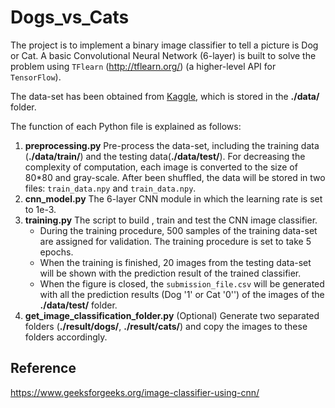 # Dogs_vs_Cats
The project is to implement a binary image classifier to tell a picture is Dog or Cat.
A basic Convolutional Neural Network (6-layer) is built to solve the problem using `TFlearn` (http://tflearn.org/) (a higher-level API for `TensorFlow`).

The data-set has been obtained from [Kaggle](https://www.kaggle.com/c/dogs-vs-cats), which is stored in the **./data/** folder.

The function of each Python file is explained as follows:
1. **preprocessing.py** Pre-process the data-set, including the training data (**./data/train/**) and the testing data(**./data/test/**). For decreasing the complexity of computation, each image is converted to the size of 80*80 and gray-scale. After been shuffled, the data will be stored in two files: `train_data.npy` and `train_data.npy`. 
2. **cnn_model.py** The 6-layer CNN module in which the learning rate is set to 1e-3.
3. **training.py** The script to build , train and test the CNN image classifier. 
    * During the training procedure, 500 samples of the training data-set are assigned for validation. The training procedure is set to take 5 epochs.
    * When the training is finished, 20 images from the testing data-set will be shown with the prediction result of the trained classifier. 
    * When the figure is closed, the `submission_file.csv` will be generated with all the prediction results (Dog '1' or Cat '0'') of the images of the **./data/test/** folder.
4. **get_image_classification_folder.py** (Optional) Generate two separated folders (**./result/dogs/**, **./result/cats/**) and copy the images to these folders accordingly.


## Reference
https://www.geeksforgeeks.org/image-classifier-using-cnn/
